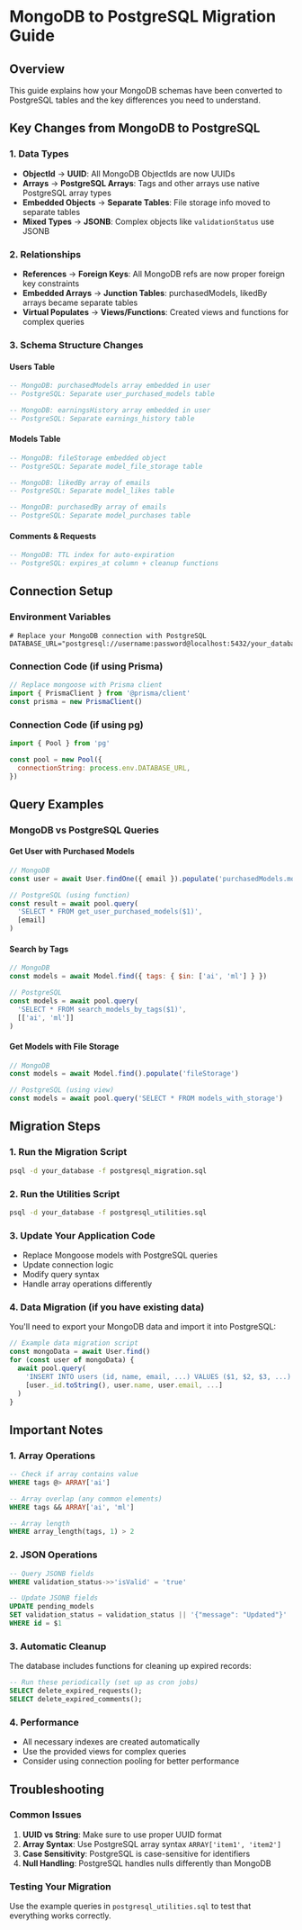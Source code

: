# MongoDB to PostgreSQL Migration Guide

## Overview
This guide explains how your MongoDB schemas have been converted to PostgreSQL tables and the key differences you need to understand.

## Key Changes from MongoDB to PostgreSQL

### 1. Data Types
- **ObjectId** → **UUID**: All MongoDB ObjectIds are now UUIDs
- **Arrays** → **PostgreSQL Arrays**: Tags and other arrays use native PostgreSQL array types
- **Embedded Objects** → **Separate Tables**: File storage info moved to separate tables
- **Mixed Types** → **JSONB**: Complex objects like `validationStatus` use JSONB

### 2. Relationships
- **References** → **Foreign Keys**: All MongoDB refs are now proper foreign key constraints
- **Embedded Arrays** → **Junction Tables**: purchasedModels, likedBy arrays became separate tables
- **Virtual Populates** → **Views/Functions**: Created views and functions for complex queries

### 3. Schema Structure Changes

#### Users Table
```sql
-- MongoDB: purchasedModels array embedded in user
-- PostgreSQL: Separate user_purchased_models table

-- MongoDB: earningsHistory array embedded in user  
-- PostgreSQL: Separate earnings_history table
```

#### Models Table
```sql
-- MongoDB: fileStorage embedded object
-- PostgreSQL: Separate model_file_storage table

-- MongoDB: likedBy array of emails
-- PostgreSQL: Separate model_likes table

-- MongoDB: purchasedBy array of emails  
-- PostgreSQL: Separate model_purchases table
```

#### Comments & Requests
```sql
-- MongoDB: TTL index for auto-expiration
-- PostgreSQL: expires_at column + cleanup functions
```

## Connection Setup

### Environment Variables
```env
# Replace your MongoDB connection with PostgreSQL
DATABASE_URL="postgresql://username:password@localhost:5432/your_database"
```

### Connection Code (if using Prisma)
```javascript
// Replace mongoose with Prisma client
import { PrismaClient } from '@prisma/client'
const prisma = new PrismaClient()
```

### Connection Code (if using pg)
```javascript
import { Pool } from 'pg'

const pool = new Pool({
  connectionString: process.env.DATABASE_URL,
})
```

## Query Examples

### MongoDB vs PostgreSQL Queries

#### Get User with Purchased Models
```javascript
// MongoDB
const user = await User.findOne({ email }).populate('purchasedModels.modelId')

// PostgreSQL (using function)
const result = await pool.query(
  'SELECT * FROM get_user_purchased_models($1)', 
  [email]
)
```

#### Search by Tags
```javascript
// MongoDB
const models = await Model.find({ tags: { $in: ['ai', 'ml'] } })

// PostgreSQL
const models = await pool.query(
  'SELECT * FROM search_models_by_tags($1)', 
  [['ai', 'ml']]
)
```

#### Get Models with File Storage
```javascript
// MongoDB
const models = await Model.find().populate('fileStorage')

// PostgreSQL (using view)
const models = await pool.query('SELECT * FROM models_with_storage')
```

## Migration Steps

### 1. Run the Migration Script
```bash
psql -d your_database -f postgresql_migration.sql
```

### 2. Run the Utilities Script
```bash
psql -d your_database -f postgresql_utilities.sql
```

### 3. Update Your Application Code
- Replace Mongoose models with PostgreSQL queries
- Update connection logic
- Modify query syntax
- Handle array operations differently

### 4. Data Migration (if you have existing data)
You'll need to export your MongoDB data and import it into PostgreSQL:

```javascript
// Example data migration script
const mongoData = await User.find()
for (const user of mongoData) {
  await pool.query(
    'INSERT INTO users (id, name, email, ...) VALUES ($1, $2, $3, ...)',
    [user._id.toString(), user.name, user.email, ...]
  )
}
```

## Important Notes

### 1. Array Operations
```sql
-- Check if array contains value
WHERE tags @> ARRAY['ai']

-- Array overlap (any common elements)
WHERE tags && ARRAY['ai', 'ml']

-- Array length
WHERE array_length(tags, 1) > 2
```

### 2. JSON Operations
```sql
-- Query JSONB fields
WHERE validation_status->>'isValid' = 'true'

-- Update JSONB fields
UPDATE pending_models 
SET validation_status = validation_status || '{"message": "Updated"}'
WHERE id = $1
```

### 3. Automatic Cleanup
The database includes functions for cleaning up expired records:
```sql
-- Run these periodically (set up as cron jobs)
SELECT delete_expired_requests();
SELECT delete_expired_comments();
```

### 4. Performance
- All necessary indexes are created automatically
- Use the provided views for complex queries
- Consider using connection pooling for better performance

## Troubleshooting

### Common Issues
1. **UUID vs String**: Make sure to use proper UUID format
2. **Array Syntax**: Use PostgreSQL array syntax `ARRAY['item1', 'item2']`
3. **Case Sensitivity**: PostgreSQL is case-sensitive for identifiers
4. **Null Handling**: PostgreSQL handles nulls differently than MongoDB

### Testing Your Migration
Use the example queries in `postgresql_utilities.sql` to test that everything works correctly.
